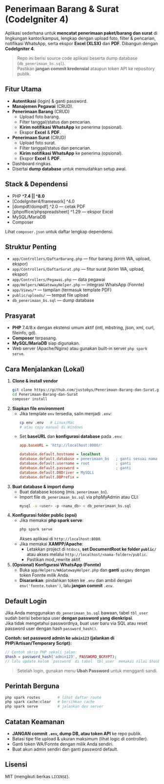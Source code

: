 # Penerimaan Barang & Surat (CodeIgniter 4)

Aplikasi sederhana untuk **mencatat penerimaan paket/barang dan surat** di lingkungan kantor/kampus, lengkap dengan upload foto, filter & pencarian, notifikasi WhatsApp, serta ekspor **Excel (XLSX)** dan **PDF**. Dibangun dengan **CodeIgniter 4**.

> Repo ini berisi source code aplikasi beserta dump database (`db_penerimaan_bs.sql`).  
> Pastikan **jangan commit kredensial** ataupun token API ke repository publik.

## Fitur Utama
- **Autentikasi** (login) & ganti password.
- **Manajemen Pegawai** (CRUD).
- **Penerimaan Barang** (CRUD)
  - Upload foto barang.
  - Filter tanggal/status dan pencarian.
  - **Kirim notifikasi WhatsApp** ke penerima (opsional).
  - Ekspor **Excel** & **PDF**.
- **Penerimaan Surat** (CRUD)
  - Upload foto surat.
  - Filter tanggal/status dan pencarian.
  - **Kirim notifikasi WhatsApp** ke penerima (opsional).
  - Ekspor **Excel** & **PDF**.
- Dashboard ringkas.
- Disertai **dump database** untuk memudahkan setup awal.

## Stack & Dependensi
- PHP **^7.4 || ^8.0**
- [CodeIgniter4/framework] ^4.0
- [dompdf/dompdf] ^2.0 — cetak PDF
- [phpoffice/phpspreadsheet] ^1.29 — ekspor Excel
- MySQL/MariaDB
- Composer

Lihat `composer.json` untuk daftar lengkap dependensi.

## Struktur Penting
- `app/Controllers/DaftarBarang.php` — fitur barang (kirim WA, upload, ekspor)
- `app/Controllers/DaftarSurat.php` — fitur surat (kirim WA, upload, ekspor)
- `app/Controllers/Pegawai.php` — data pegawai
- `app/Helpers/WAGatewayHelper.php` — integrasi WhatsApp (Fonnte)
- `app/Views/*` — tampilan (termasuk template PDF)
- `public/uploads/` — tempat file upload
- `db_penerimaan_bs.sql` — dump database

## Prasyarat
- **PHP** 7.4/8.x dengan ekstensi umum aktif (intl, mbstring, json, xml, curl, fileinfo, gd).
- **Composer** terpasang.
- **MySQL/MariaDB** siap digunakan.
- Web server (Apache/Nginx) atau gunakan built-in server `php spark serve`.

## Cara Menjalankan (Lokal)
1. **Clone & install vendor**
   ```bash
   git clone https://github.com/justobys/Penerimaan-Barang-dan-Surat.git
   cd Penerimaan-Barang-dan-Surat
   composer install
   ```
2. **Siapkan file environment**
   - Jika template `env` tersedia, salin menjadi `.env`:
     ```bash
     cp env .env   # Linux/Mac
     # atau copy manual di Windows
     ```
   - Set **baseURL** dan **konfigurasi database** pada `.env`:
     ```ini
     app.baseURL = 'http://localhost:8080/'
     
     database.default.hostname = localhost
     database.default.database = penerimaan_bs   ; ganti sesuai nama DB-mu
     database.default.username = root            ; ganti
     database.default.password =                 ; ganti
     database.default.DBDriver = MySQLi
     database.default.DBPrefix =
     ```
3. **Buat database & import dump**
   - Buat database kosong (mis. `penerimaan_bs`).
   - Import file `db_penerimaan_bs.sql` via phpMyAdmin atau CLI:
     ```bash
     mysql -u <user> -p <nama_db> < db_penerimaan_bs.sql
     ```
4. **Konfigurasi folder public (opsi)**
   - Jika memakai **php spark serve**:
     ```bash
     php spark serve
     ```
     Akses aplikasi di `http://localhost:8080`.
   - Jika memakai **XAMPP/Apache**:
     - Letakkan project di `htdocs`, **set DocumentRoot ke folder `public/`** atau akses melalui `http://localhost/<nama-folder>/public`.
     - Pastikan mod_rewrite aktif.
5. **(Opsional) Konfigurasi WhatsApp (Fonnte)**
   - Buka `app/Helpers/WAGatewayHelper.php` dan **ganti** `apiKey` dengan token Fonnte milik Anda.
   - **Disarankan**: pindahkan token ke `.env` dan ambil dengan `env('fonnte.token')`, lalu **jangan commit** `.env`.

## Default Login
Jika Anda menggunakan `db_penerimaan_bs.sql` bawaan, tabel `tbl_user` sudah berisi beberapa user **dengan password yang dienkripsi**.  
Jika tidak mengetahui passwordnya, buat user baru via SQL atau reset password user dengan hash `password_hash()`.

**Contoh: set password admin ke `admin123` (jalankan di PHP/Artisan/Temporary Script):**
```php
// Contoh skrip PHP sekali jalan:
$hash = password_hash('admin123', PASSWORD_BCRYPT);
// lalu update kolom `password` di tabel `tbl_user` memakai nilai $hash
```

> Setelah login, gunakan menu **Ubah Password** untuk mengganti sandi.

## Perintah Berguna
```bash
php spark routes        # lihat daftar route
php spark cache:clear   # bersihkan cache
php spark serve         # jalankan dev server
```

## Catatan Keamanan
- **JANGAN commit `.env`, dump DB, atau token API** ke repo publik.
- Batasi tipe file upload & ukuran maksimum (lihat logic di controller).
- Ganti token WA/Fonnte dengan milik Anda sendiri.
- Buat akun admin sendiri dan ganti password default.

## Lisensi
MIT (mengikuti berkas `LICENSE`).
